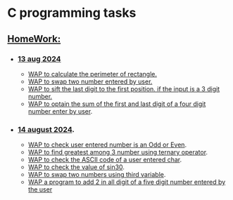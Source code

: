# C programming tasks

## [HomeWork:](/homeworks/)

 - ### [13 aug 2024](/homeworks/13-08-2024/)
    - [WAP to calculate the perimeter of rectangle.](/homeworks/13-08-2024/perimeter-rectangle.c)
    - [WAP to swap two number entered by user.](/homeworks/13-08-2024/swap-two-number.c)
    - [WAP to sift the last digit to the first position. if the input is a 3 digit number.](/homeworks/13-08-2024/sift-third-digit-to-first.c)
    - [WAP to optain the sum of the first and last digit of a four digit number enter by user](/homeworks/13-08-2024/sum-of-first-and-last-digit.c).

    
 - ### [14 august 2024](/homeworks/14-08-2024/).
    - [WAP to check user entered number is an Odd or Even](/homeworks/14-08-2024/odd-even.c).
    - [WAP to find greatest among 3 number using ternary operator](/homeworks/14-08-2024/greatest-among-three.c).
    - [WAP to check the ASCII code of a user entered char](/homeworks/14-08-2024/ascii-check.c).
    - [WAP to check the value of sin30](/homeworks/14-08-2024/check-sin30.c).
    - [WAP to swap two numbers using third variable](/homeworks/14-08-2024/num-swap-using-third-variable.c).
    - [WAP a program to add 2 in all digit of a five digit number entered by the user](/homeworks/14-08-2024/add2-in-all-digit-of-5-digit-num.c)
